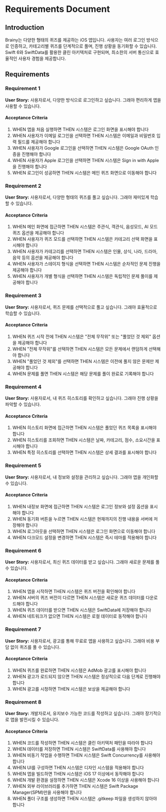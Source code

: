 # Requirements Document

## Introduction

Brainy는 다양한 형태의 퀴즈를 제공하는 iOS 앱입니다. 사용자는 여러 로그인 방식으로 인증하고, 카테고리별 퀴즈를 단계적으로 풀며, 진행 상황을 동기화할 수 있습니다. Swift 6와 SwiftData를 활용한 클린 아키텍처로 구현되며, 최소한의 서버 통신으로 효율적인 사용자 경험을 제공합니다.

## Requirements

### Requirement 1

**User Story:** 사용자로서, 다양한 방식으로 로그인하고 싶습니다. 그래야 편리하게 앱을 사용할 수 있습니다.

#### Acceptance Criteria

1. WHEN 앱을 처음 실행하면 THEN 시스템은 로그인 화면을 표시해야 합니다
2. WHEN 사용자가 이메일 로그인을 선택하면 THEN 시스템은 이메일과 비밀번호 입력 필드를 제공해야 합니다
3. WHEN 사용자가 Google 로그인을 선택하면 THEN 시스템은 Google OAuth 인증을 진행해야 합니다
4. WHEN 사용자가 Apple 로그인을 선택하면 THEN 시스템은 Sign in with Apple을 진행해야 합니다
5. WHEN 로그인이 성공하면 THEN 시스템은 메인 퀴즈 화면으로 이동해야 합니다

### Requirement 2

**User Story:** 사용자로서, 다양한 형태의 퀴즈를 풀고 싶습니다. 그래야 재미있게 학습할 수 있습니다.

#### Acceptance Criteria

1. WHEN 메인 화면에 접근하면 THEN 시스템은 주관식, 객관식, 음성모드, AI 모드 퀴즈 옵션을 제공해야 합니다
2. WHEN 사용자가 퀴즈 모드를 선택하면 THEN 시스템은 카테고리 선택 화면을 표시해야 합니다
3. WHEN 사용자가 카테고리를 선택하면 THEN 시스템은 인물, 상식, 나라, 드라마, 음악 등의 옵션을 제공해야 합니다
4. WHEN 사용자가 스테이지 형식을 선택하면 THEN 시스템은 순차적인 문제 진행을 제공해야 합니다
5. WHEN 사용자가 개별 형식을 선택하면 THEN 시스템은 독립적인 문제 풀이를 제공해야 합니다

### Requirement 3

**User Story:** 사용자로서, 퀴즈 문제를 선택적으로 풀고 싶습니다. 그래야 효율적으로 학습할 수 있습니다.

#### Acceptance Criteria

1. WHEN 퀴즈 시작 전에 THEN 시스템은 "전체 무작위" 또는 "풀었던 것 제외" 옵션을 제공해야 합니다
2. WHEN "전체 무작위"를 선택하면 THEN 시스템은 모든 문제에서 랜덤하게 선택해야 합니다
3. WHEN "풀었던 것 제외"를 선택하면 THEN 시스템은 이전에 풀지 않은 문제만 제공해야 합니다
4. WHEN 문제를 풀면 THEN 시스템은 해당 문제를 풀이 완료로 기록해야 합니다

### Requirement 4

**User Story:** 사용자로서, 내 퀴즈 히스토리를 확인하고 싶습니다. 그래야 진행 상황을 파악할 수 있습니다.

#### Acceptance Criteria

1. WHEN 히스토리 화면에 접근하면 THEN 시스템은 풀었던 퀴즈 목록을 표시해야 합니다
2. WHEN 히스토리를 조회하면 THEN 시스템은 날짜, 카테고리, 점수, 소요시간을 표시해야 합니다
3. WHEN 특정 히스토리를 선택하면 THEN 시스템은 상세 결과를 표시해야 합니다

### Requirement 5

**User Story:** 사용자로서, 내 정보와 설정을 관리하고 싶습니다. 그래야 앱을 개인화할 수 있습니다.

#### Acceptance Criteria

1. WHEN 내정보 화면에 접근하면 THEN 시스템은 로그인 정보와 설정 옵션을 표시해야 합니다
2. WHEN 동기화 버튼을 누르면 THEN 시스템은 현재까지의 진행 내용을 서버에 저장해야 합니다
3. WHEN 로그아웃을 선택하면 THEN 시스템은 로그인 화면으로 이동해야 합니다
4. WHEN 다크모드 설정을 변경하면 THEN 시스템은 즉시 테마를 적용해야 합니다

### Requirement 6

**User Story:** 사용자로서, 최신 퀴즈 데이터를 받고 싶습니다. 그래야 새로운 문제를 풀 수 있습니다.

#### Acceptance Criteria

1. WHEN 앱을 시작하면 THEN 시스템은 퀴즈 버전을 확인해야 합니다
2. WHEN 서버의 퀴즈 버전이 다르면 THEN 시스템은 새로운 퀴즈 데이터를 다운로드해야 합니다
3. WHEN 퀴즈 데이터를 받으면 THEN 시스템은 SwiftData에 저장해야 합니다
4. WHEN 네트워크가 없으면 THEN 시스템은 로컬 데이터로 동작해야 합니다

### Requirement 7

**User Story:** 사용자로서, 광고를 통해 무료로 앱을 사용하고 싶습니다. 그래야 비용 부담 없이 퀴즈를 풀 수 있습니다.

#### Acceptance Criteria

1. WHEN 퀴즈를 완료하면 THEN 시스템은 AdMob 광고를 표시해야 합니다
2. WHEN 광고가 로드되지 않으면 THEN 시스템은 정상적으로 다음 단계로 진행해야 합니다
3. WHEN 광고를 시청하면 THEN 시스템은 보상을 제공해야 합니다

### Requirement 8

**User Story:** 개발자로서, 유지보수 가능한 코드를 작성하고 싶습니다. 그래야 장기적으로 앱을 발전시킬 수 있습니다.

#### Acceptance Criteria

1. WHEN 코드를 작성하면 THEN 시스템은 클린 아키텍처 패턴을 따라야 합니다
2. WHEN 데이터를 저장하면 THEN 시스템은 SwiftData를 사용해야 합니다
3. WHEN 비동기 작업을 수행하면 THEN 시스템은 Swift Concurrency를 사용해야 합니다
4. WHEN UI를 구성하면 THEN 시스템은 디자인 시스템을 적용해야 합니다
5. WHEN 앱을 빌드하면 THEN 시스템은 iOS 17 이상에서 동작해야 합니다
6. WHEN 개발 환경을 설정하면 THEN 시스템은 Xcode 16 이상을 사용해야 합니다
7. WHEN 외부 라이브러리를 추가하면 THEN 시스템은 Swift Package Manager(SPM)만을 사용해야 합니다
8. WHEN 폴더 구조를 생성하면 THEN 시스템은 .gitkeep 파일을 생성하지 않아야 합니다